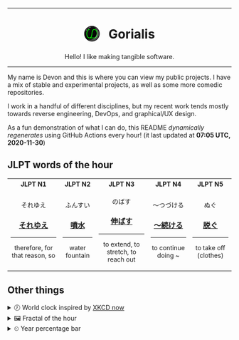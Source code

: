 ***

<h1 align="center">
<sub>
    <img src="readme/resources/avatar.png" height="36">
</sub>
&nbsp;
Gorialis
</h1>
<p align="center">
Hello! I like making tangible software.
</p>

***

My name is Devon and this is where you can view my public projects. I have a mix of stable and experimental projects, as well as some more comedic repositories.

I work in a handful of different disciplines, but my recent work tends mostly towards reverse engineering, DevOps, and graphical/UX design.

As a fun demonstration of what I can do, this README *dynamically regenerates* using GitHub Actions every hour! (it last updated at **07:05 UTC, 2020-11-30**)

<h2>JLPT words of the hour</h2>
<table>
    <tr>
        <th>JLPT N1</th>
        <th>JLPT N2</th>
        <th>JLPT N3</th>
        <th>JLPT N4</th>
        <th>JLPT N5</th>
    </tr>
    <tr>
        <td>
            <p align="center">それゆえ</p>
            <h3 align="center"><b><a href="https://jisho.org/search/%E3%81%9D%E3%82%8C%E3%82%86%E3%81%88">それゆえ</a></b></h3>
            <hr>
            <p align="center">therefore,<wbr> for that reason,<wbr> so</p>
        </td>
        <td>
            <p align="center">ふんすい</p>
            <h3 align="center"><b><a href="https://jisho.org/search/%E5%99%B4%E6%B0%B4">噴水</a></b></h3>
            <hr>
            <p align="center">water fountain</p>
        </td>
        <td>
            <p align="center">のばす</p>
            <h3 align="center"><b><a href="https://jisho.org/search/%E4%BC%B8%E3%81%B0%E3%81%99">伸ばす</a></b></h3>
            <hr>
            <p align="center">to extend,<wbr> to stretch,<wbr> to reach out</p>
        </td>
        <td>
            <p align="center">～つづける</p>
            <h3 align="center"><b><a href="https://jisho.org/search/%EF%BD%9E%E7%B6%9A%E3%81%91%E3%82%8B">～続ける</a></b></h3>
            <hr>
            <p align="center">to continue doing ~</p>
        </td>
        <td>
            <p align="center">ぬぐ</p>
            <h3 align="center"><b><a href="https://jisho.org/search/%E8%84%B1%E3%81%90">脱ぐ</a></b></h3>
            <hr>
            <p align="center">to take off (clothes)</p>
        </td>
    </tr>
</table>

<h2>Other things</h2>
<details>
<summary>🕖  World clock inspired by <a href="https://xkcd.com/now">XKCD now</a></summary>

> <img src="generated/now.png" width="512">

</details>
<details>
<summary>&#x1f5bc; Fractal of the hour</summary>

> <img src="generated/fractal.png" width="512">

</details>
<details>
<summary>&#x23f2; Year percentage bar</summary>
<pre><code>2020 [██████████████████▁▁] 91.34%</code></pre>
</details>
